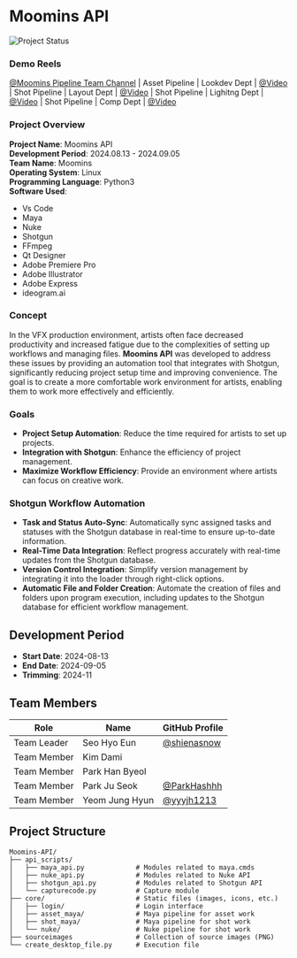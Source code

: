 # Moomins API

![Project Status](https://img.shields.io/badge/status-active-green)


### Demo Reels
[@Moomins Pipeline Team Channel](https://www.youtube.com/@NFXMoomins2024/videos)
| Asset Pipeline | Lookdev Dept  | [@Video](https://youtu.be/0P0iHkYt0OI?si=HCn1jY91y8nt1T0w)
| Shot Pipeline  | Layout Dept   | [@Video](https://youtu.be/_bSvw0jTWvc?si=bVcHb_R883TwFA4b)
| Shot Pipeline  | Lighitng Dept | [@Video](https://youtu.be/WVaZMLCwjKs?si=Hqx80I_eaoCdn7eo)
| Shot Pipeline  | Comp Dept     | [@Video](https://youtu.be/hPuDBoU4WeQ?si=SOlPmenjOTkBYTxJ)


### Project Overview
**Project Name**: Moomins API  
**Development Period**: 2024.08.13 - 2024.09.05  
**Team Name**: Moomins  
**Operating System**: Linux  
**Programming Language**: Python3  
**Software Used**: 
- Vs Code
- Maya
- Nuke
- Shotgun
- FFmpeg
- Qt Designer
- Adobe Premiere Pro
- Adobe Illustrator
- Adobe Express
- ideogram.ai

### Concept
In the VFX production environment, artists often face decreased productivity and increased fatigue due to the complexities of setting up workflows and managing files. **Moomins API** was developed to address these issues by providing an automation tool that integrates with Shotgun, significantly reducing project setup time and improving convenience. The goal is to create a more comfortable work environment for artists, enabling them to work more effectively and efficiently.

### Goals
- **Project Setup Automation**: Reduce the time required for artists to set up projects.
- **Integration with Shotgun**: Enhance the efficiency of project management.
- **Maximize Workflow Efficiency**: Provide an environment where artists can focus on creative work.

### **Shotgun Workflow Automation**
- **Task and Status Auto-Sync**: Automatically sync assigned tasks and statuses with the Shotgun database in real-time to ensure up-to-date information.
- **Real-Time Data Integration**: Reflect progress accurately with real-time updates from the Shotgun database.
- **Version Control Integration**: Simplify version management by integrating it into the loader through right-click options.
- **Automatic File and Folder Creation**: Automate the creation of files and folders upon program execution, including updates to the Shotgun database for efficient workflow management.

## Development Period
- **Start Date**: 2024-08-13  
- **End Date**: 2024-09-05
- **Trimming**: 2024-11

## Team Members
| Role   | Name        | GitHub Profile                                
|--------|-------------|---------------------------------------------
| Team Leader   | Seo Hyo Eun      | [@shienasnow](https://github.com/shienasnow)
| Team Member   | Kim Dami      | 
| Team Member   | Park Han Byeol      | 
| Team Member   | Park Ju Seok      | [@ParkHashhh](https://github.com/ParkHashhh)
| Team Member   | Yeom Jung Hyun      | [@yyyjh1213](https://github.com/yyyjh1213)

## Project Structure
```plaintext
Moomins-API/
├── api_scripts/
│   ├── maya_api.py             # Modules related to maya.cmds
│   ├── nuke_api.py             # Modules related to Nuke API
│   ├── shotgun_api.py          # Modules related to Shotgun API
│   └── capturecode.py          # Capture module
├── core/                       # Static files (images, icons, etc.)
│   ├── login/                  # Login interface
│   ├── asset_maya/             # Maya pipeline for asset work
│   ├── shot_maya/              # Maya pipeline for shot work
│   └── nuke/                   # Nuke pipeline for shot work
├── sourceimages                # Collection of source images (PNG)
└── create_desktop_file.py      # Execution file
